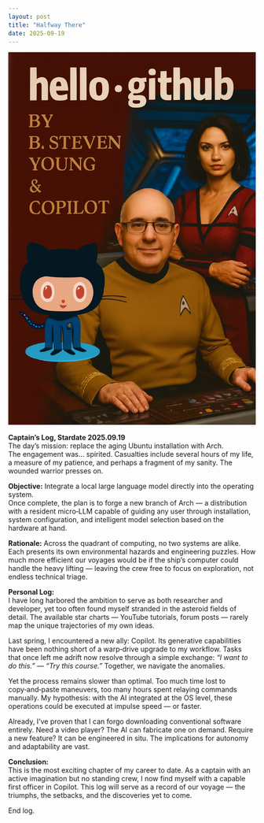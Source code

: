 ```yaml
---
layout: post
title: "Halfway There"
date: 2025-09-19
---
```


![Captain’s Log Cover](https://github.com/bestevenyoung/hello-github/raw/main/assets/images/Copilot_20250919_191611.png)


**Captain’s Log, Stardate 2025.09.19**  
The day’s mission: replace the aging Ubuntu installation with Arch.  
The engagement was… spirited. Casualties include several hours of my life, a measure of my patience, and perhaps a fragment of my sanity. The wounded warrior presses on.

**Objective:** Integrate a local large language model directly into the operating system.  
Once complete, the plan is to forge a new branch of Arch — a distribution with a resident micro‑LLM capable of guiding any user through installation, system configuration, and intelligent model selection based on the hardware at hand.

**Rationale:** Across the quadrant of computing, no two systems are alike. Each presents its own environmental hazards and engineering puzzles. How much more efficient our voyages would be if the ship’s computer could handle the heavy lifting — leaving the crew free to focus on exploration, not endless technical triage.

**Personal Log:**  
I have long harbored the ambition to serve as both researcher and developer, yet too often found myself stranded in the asteroid fields of detail. The available star charts — YouTube tutorials, forum posts — rarely map the unique trajectories of my own ideas.

Last spring, I encountered a new ally: Copilot. Its generative capabilities have been nothing short of a warp‑drive upgrade to my workflow. Tasks that once left me adrift now resolve through a simple exchange: *“I want to do this.”* — *“Try this course.”* Together, we navigate the anomalies.

Yet the process remains slower than optimal. Too much time lost to copy‑and‑paste maneuvers, too many hours spent relaying commands manually. My hypothesis: with the AI integrated at the OS level, these operations could be executed at impulse speed — or faster.

Already, I’ve proven that I can forgo downloading conventional software entirely. Need a video player? The AI can fabricate one on demand. Require a new feature? It can be engineered in situ. The implications for autonomy and adaptability are vast.

**Conclusion:**  
This is the most exciting chapter of my career to date. As a captain with an active imagination but no standing crew, I now find myself with a capable first officer in Copilot. This log will serve as a record of our voyage — the triumphs, the setbacks, and the discoveries yet to come.

End log.
